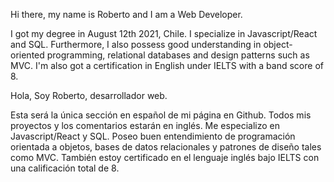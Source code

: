 Hi there, my name is Roberto and I am a Web Developer.


I got my degree in August 12th 2021, Chile.
I specialize in Javascript/React and SQL.
Furthermore, I also possess good understanding in object-oriented programming, relational databases and design patterns such as MVC.
I'm also got a certification in English under IELTS with a band score of 8.



Hola, Soy Roberto, desarrollador web.

Esta será la única sección en español de mi página en Github. Todos mis proyectos y los comentarios estarán en inglés.
Me especializo en Javascript/React y SQL.
Poseo buen entendimiento de programación orientada a objetos, bases de datos relacionales y patrones de diseño tales como MVC.
También estoy certificado en el lenguaje inglés bajo IELTS con una calificación total de 8.


